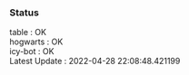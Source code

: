 ### Status


table : OK  
hogwarts : OK  
icy-bot : OK  
Latest Update : 2022-04-28 22:08:48.421199
